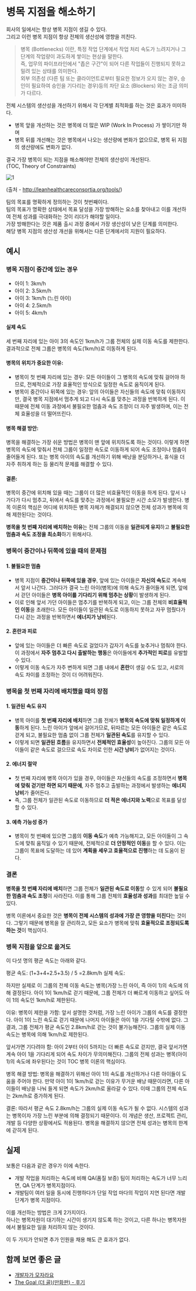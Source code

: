 # 병목 지점을 해소하기

회사의 일에서는 항상 병목 지점이 생길 수 있다.  
그리고 이런 병목 지점이 항상 전체의 생산성에 영향을 끼친다.  
  
> 병목 (Bottlenecks) 이란, 특정 작업 단계에서 작업 처리 속도가 느려지거나 그 단계의 작업량이 과도하게 쌓이는 현상을 말한다.  
즉, 업무의 파이프라인에서 "좁은 구간"이 되어 다른 작업들이 진행되지 못하고 밀려 있는 상태를 의미한다.  
> 외부 의존성 (다른 팀 또는 클라이언트로부터 필요한 정보가 오지 않는 경우, 승인이 필요하여 승인을 기다리는 경우)등의 차단 요소 (Blockers) 와는 조금 의미가 다르다.

전체 시스템의 생산성을 개선하기 위해서 각 단계별 최적화를 하는 것은 효과가 미미하다.
  
- 병목 앞을 개선하는 것은 병목에 더 많은 WIP (Work In Process) 가 쌓이기만 하며 
- 병목 뒤를 개선해는 것은 병목에서 나오는 생산량에 변화가 없으므로, 병목 뒤 지점의 생산량에도 변화가 없다.

결국 가장 병목이 되는 지점을 해소해야만 전체의 생산성이 개선된다.  
(TOC, Theory of Constraints) 

![1](./images/1.png)

(출처 - http://leanhealthcareconsortia.org/tools/)

팀의 목표를 명확하게 정의하는 것이 첫번째이다.  
팀의 목표가 명확한 상태에서 목표 달성을 가장 방해하는 요소를 찾아내고 이를 개선하여 전체 성과를 극대화하는 것이 리더가 해야할 일이다.  
가장 방해한다는 것은 제품 출시 과정 중에서 가장 생산성이 낮은 단계를 의미한다.  
해당 병목 지점의 생산성 개선을 위해서는 다른 단계에서의 지원이 필요하다.  

## 예시

### 병목 지점이 중간에 있는 경우

- 아이 1: 3km/h
- 아이 2: 3.5km/h
- 아이 3: 1km/h (느린 아이)
- 아이 4: 2.5km/h
- 아이 5: 4km/h

#### 실제 속도

세 번째 자리에 있는 아이 3의 속도인 1km/h가 그룹 전체의 실제 이동 속도를 제한한다. 결과적으로 전체 그룹은 병목의 속도(1km/h)로 이동하게 된다.

#### 병목의 위치가 중요한 이유:
- 병목이 첫 번째 자리에 있는 경우: 모든 아이들이 그 병목의 속도에 맞춰 걸어야 하므로, 전체적으로 가장 효율적인 방식으로 일정한 속도로 움직이게 된다.
- 병목이 중간이나 뒤쪽에 있는 경우: 앞의 아이들은 자신들의 속도에 맞춰 이동하지만, 결국 병목 지점에서 멈추게 되고 다시 속도를 맞추는 과정을 반복하게 된다. 이 때문에 전체 이동 과정에서 불필요한 멈춤과 속도 조정이 더 자주 발생하며, 이는 전체 효율성을 더 떨어뜨린다.

#### 병목 해결 방안:
병목을 해결하는 가장 쉬운 방법은 병목이 맨 앞에 위치하도록 하는 것이다. 이렇게 하면 병목의 속도에 맞춰서 전체 그룹이 일정한 속도로 이동하게 되어 속도 조정이나 멈춤이 줄어들게 된다.
또는 병목 아이의 속도를 개선하기 위해 배낭을 분담하거나, 휴식을 더 자주 취하게 하는 등 물리적 문제를 해결할 수 있다.

#### 결론:
병목이 중간에 위치해 있을 때는 그룹이 더 많은 비효율적인 이동을 하게 된다. 앞서 나가다가 다시 멈추고, 뒤에서 속도를 맞추는 과정에서 불필요한 시간 소모가 발생한다. 병목 이론의 핵심은 어디에 위치하든 병목 자체가 해결되지 않으면 전체 성과가 병목에 의해 제한된다는 것이다.


**병목을 첫 번째 자리에 배치하는 이유**는 전체 그룹의 이동을 **일관되게 유지**하고 **불필요한 멈춤과 속도 조정을 최소화**하기 위해서다. 

### 병목이 중간이나 뒤쪽에 있을 때의 문제점

#### 1. 불필요한 멈춤
- 병목 지점이 **중간이나 뒤쪽에 있을 경우**, 앞에 있는 아이들은 **자신의 속도**로 계속해서 앞서 나간다. 그러다가 결국 느린 아이(병목)에 의해 속도가 줄어들게 되면, 앞에서 걷던 아이들은 **병목 아이를 기다리기 위해 멈추는 상황**이 발생하게 된다.
- 이로 인해 앞서 가던 아이들은 멈추기를 반복하게 되고, 이는 그룹 전체의 **비효율적인 이동**을 초래한다. 모든 아이들이 일관된 속도로 이동하지 못하고 자꾸 멈췄다가 다시 걷는 과정을 반복하면서 **에너지가 낭비**된다.

#### 2. 혼란과 피로
- 앞에 있는 아이들은 더 빠른 속도로 걸었다가 갑자기 속도를 늦추거나 멈춰야 한다. 이 과정에서 **자주 멈추고 다시 출발하는 행동**은 아이들에게 **추가적인 피로**를 유발할 수 있다.
- 이렇게 이동 속도가 자주 변하게 되면 그룹 내에서 **혼란**이 생길 수도 있고, 서로의 속도 차이를 조정하는 것이 더 어려워진다.

### 병목을 첫 번째 자리에 배치했을 때의 장점

#### 1. 일관된 속도 유지
- 병목 아이를 **첫 번째 자리에 배치**하면 그룹 전체가 **병목의 속도에 맞춰 일정하게 이동**하게 된다. 느린 아이가 앞에서 걸어가므로, 뒤따르는 모든 아이들은 같은 속도로 걷게 되고, 불필요한 멈춤 없이 그룹 전체가 **일관된 속도**를 유지할 수 있다.
- 이렇게 되면 **일관된 흐름**을 유지하면서 **전체적인 효율성**이 높아진다. 그룹의 모든 아이들이 같은 속도로 걸으므로 속도 차이로 인한 **시간 낭비**가 없어지는 것이다.

#### 2. 에너지 절약
- 첫 번째 자리에 병목 아이가 있을 경우, 아이들은 자신들의 속도를 조정하면서 **병목에 맞춰 걷기만 하면 되기 때문에**, 자주 멈추고 출발하는 과정에서 발생하는 **에너지 낭비**가 줄어든다.
- 즉, 그룹 전체가 일관된 속도로 이동하므로 **더 적은 에너지와 노력**으로 목표를 달성할 수 있다.

#### 3. 예측 가능성 증가
- 병목이 첫 번째에 있으면 그룹의 **이동 속도**가 예측 가능해지고, 모든 아이들이 그 속도에 맞춰 움직일 수 있기 때문에, 전체적으로 **더 안정적인 이동**을 할 수 있다. 이는 그룹이 목표에 도달하는 데 있어 **계획을 세우고 효율적으로 진행**하는 데 도움이 된다.

### 결론
**병목을 첫 번째 자리에 배치**하면 그룹 전체가 **일관된 속도로 이동**할 수 있게 되어 **불필요한 멈춤과 속도 조정**이 사라진다. 이를 통해 그룹 전체의 **효율성과 성과**를 최대한 높일 수 있다.

병목 이론에서 중요한 것은 **병목이 전체 시스템의 성과에 가장 큰 영향을 미친다**는 것이다. 그렇기 때문에 병목을 잘 관리하고, 모든 요소가 병목에 맞춰 **효율적으로 조정되도록 하는 것**이 핵심이다.

### 병목 지점을 앞으로 옮겨도

이 다섯 명의 평균 속도는 아래와 같다.

평균 속도: (1+3+4+2.5+3.5) / 5 =2.8km/h
실제 속도:

하지만 실제로 이 그룹의 전체 이동 속도는 병목(가장 느린 아이, 즉 아이 1)의 속도에 의해 결정된다. 
아이 1이 1km/h로 걷기 때문에, 그룹 전체가 더 빠르게 이동하고 싶어도 아이 1의 속도인 1km/h로 제한된다.

이유:
병목이 제한을 가함: 앞서 설명한 것처럼, 가장 느린 아이가 그룹의 속도를 결정한다. 아이 1이 느린 속도로 걷기 때문에 나머지 아이들은 아이 1을 기다릴 수밖에 없다. 그 결과, 그룹 전체가 평균 속도인 2.8km/h로 걷는 것이 불가능해진다. 그룹의 실제 이동 속도는 병목에 의해 1km/h로 제한된다.

앞서가면 기다려야 함: 아이 2부터 아이 5까지는 더 빠른 속도로 걷지만, 결국 앞서가면 계속 아이 1을 기다리게 되어 속도 차이가 무의미해진다. 그룹의 전체 성과는 병목(아이 1)의 속도에 좌우된다는 것이 TOC 병목 이론의 핵심이다.

병목 해결 방법:
병목을 해결하기 위해선 아이 1의 속도를 개선하거나 다른 아이들이 도움을 주어야 한다. 만약 아이 1이 1km/h로 걷는 이유가 무거운 배낭 때문이라면, 다른 아이들이 배낭을 나눠 들게 되면 속도가 2km/h로 올라갈 수 있다. 이때 그룹의 전체 속도는 2km/h로 증가하게 된다.

결론:
따라서 평균 속도 2.8km/h는 그룹의 실제 이동 속도가 될 수 없다. 시스템의 성과는 병목이자 가장 느린 부분에 의해 결정되기 때문이다. 이 개념은 생산, 프로젝트 관리, 개발 등 다양한 상황에서도 적용된다. 병목을 해결하지 않으면 전체 성과는 병목의 한계에 갇히게 된다.


## 실제
  
보통은 다음과 같은 경우가 이에 속한다.

- 개발 작업을 처리하는 속도에 비해 QA(품질 보증) 팀이 처리하는 속도가 너무 느리면, QA 단계가 병목지점이다.
- 개발팀이 여러 일을 동시에 진행하다가 단일 작업 마다의 작업이 지연 된다면 개발 단계가 병목 지점이다.  

이를 개선하는 방법은 크게 2가지이다.  
하나는 병목자원이 대기하는 시간이 생기지 않도록 하는 것이고, 다른 하나는 병목자원에서 불필요한 일을 처리하지 않는 것이다. 
  
이 두 가지가 안되면 추가 인원을 채용 해도 큰 효과가 없다.  


## 함께 보면 좋은 글

- [개발자가 모자라요](https://youngrok.com/%EA%B0%9C%EB%B0%9C%EC%9E%90%EA%B0%80%20%EB%AA%A8%EC%9E%90%EB%9D%BC%EC%9A%94)
- [The Goal (더 골)(만화판) - 후기](https://jojoldu.tistory.com/807)